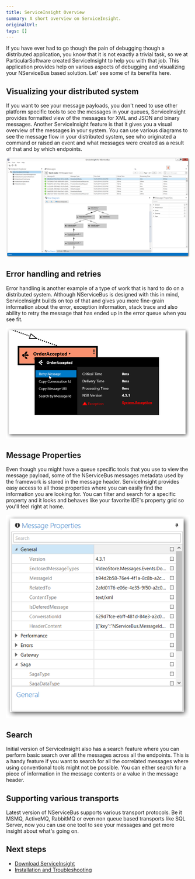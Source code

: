 ```yaml
---
title: ServiceInsight Overview
summary: A short overview on ServiceInsight.
originalUrl: 
tags: []
---
```


If you have ever had to go though the pain of debugging though a distributed application, you know that it is not exactly a trivial task, so we at ParticularSoftware created ServiceInsight to help you with that job. This application provides help on various aspects of debugging and visualizing your NServiceBus based solution. Let' see some of its benefits here.

Visualizing your distributed system
-----------------------------------
If you want to see your message payloads, you don't need to use other platform specific tools to see the messages in your queues, ServiceInsight provides formatted view of the messages for XML and JSON and binary messages. Another ServiceInsight feature is that it gives you a visual overview of the messages in your system. You can use various diagrams to see the message flow in your distributed system, see who originated a command or raised an event and what messages were created as a result of that and by which endpoints.

![Flow Diagram](001_mainwindow.png)

Error handling and retries
--------------------------
Error handling is another example of a type of work that is hard to do on a distributed system. Although NServiceBus is designed with this in mind, ServiceInsight builds on top of that and gives you more fine-grain information about the error, exception information, stack trace and also ability to retry the message that has ended up in the error queue when you see fit.

![Message ContextMenu](002_messagemenu.png)

Message Properties
------------------
Even though you might have a queue specific tools that you use to view the message payload, some of the NServiceBus messages metadata used by the framework is stored in the message header. ServiceInsight provides easy access to all those properties where you can easily find the information you are looking for. You can filter and search for a specific property and it looks and behaves like your favorite IDE's property grid so you'll feel right at home.

![Message Properties](003_messageproperties.png)

Search
------
Initial version of ServiceInsight also has a search feature where you can perform basic search over all the messages across all the endpoints. This is a handy feature if you want to search for all the correlated messages where using conventional tools might not be possible. You can either search for a piece of information in the message contents or a value in the message header.


Supporting various transports
-----------------------------
Latest version of NServiceBus supports various transport protocols. Be it MSMQ, ActiveMQ, RabbitMQ or even non queue based transports like SQL Server, now you can use one tool to see your messages and get more insight about what's going on.  


Next steps
----------

-   [Download ServiceInsight](/downloads)
-   [Installation and Troubleshooting](getting-started--installation-and-troubleshooting.md)

